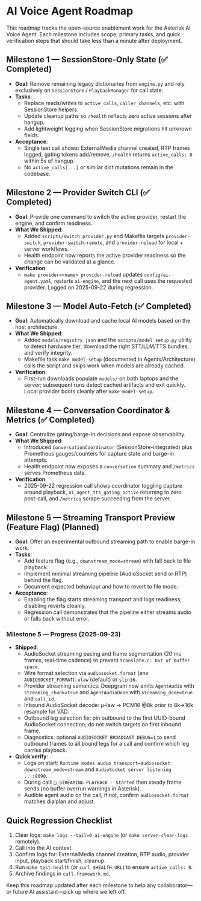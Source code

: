 # AI Voice Agent Roadmap

This roadmap tracks the open-source enablement work for the Asterisk AI Voice Agent. Each milestone includes scope, primary tasks, and quick verification steps that should take less than a minute after deployment.

## Milestone 1 — SessionStore-Only State (✅ Completed)
- **Goal**: Remove remaining legacy dictionaries from `engine.py` and rely exclusively on `SessionStore` / `PlaybackManager` for call state.
- **Tasks**:
  - Replace reads/writes to `active_calls`, `caller_channels`, etc. with SessionStore helpers.
  - Update cleanup paths so `/health` reflects zero active sessions after hangup.
  - Add lightweight logging when SessionStore migrations hit unknown fields.
- **Acceptance**:
  - Single test call shows: ExternalMedia channel created, RTP frames logged, gating tokens add/remove, `/health` returns `active_calls: 0` within 5s of hangup.
  - No `active_calls[...]` or similar dict mutations remain in the codebase.

## Milestone 2 — Provider Switch CLI (✅ Completed)
- **Goal**: Provide one command to switch the active provider, restart the engine, and confirm readiness.
- **What We Shipped**:
  - Added `scripts/switch_provider.py` and Makefile targets `provider-switch`, `provider-switch-remote`, and `provider-reload` for local + server workflows.
  - Health endpoint now reports the active provider readiness so the change can be validated at a glance.
- **Verification**:
  - `make provider=<name> provider-reload` updates `config/ai-agent.yaml`, restarts `ai-engine`, and the next call uses the requested provider. Logged on 2025-09-22 during regression.

## Milestone 3 — Model Auto-Fetch (✅ Completed)
- **Goal**: Automatically download and cache local AI models based on the host architecture.
- **What We Shipped**:
  - Added `models/registry.json` and the `scripts/model_setup.py` utility to detect hardware tier, download the right STT/LLM/TTS bundles, and verify integrity.
  - Makefile task `make model-setup` (documented in Agents/Architecture) calls the script and skips work when models are already cached.
- **Verification**:
  - First-run downloads populate `models/` on both laptops and the server; subsequent runs detect cached artifacts and exit quickly. Local provider boots cleanly after `make model-setup`.

## Milestone 4 — Conversation Coordinator & Metrics (✅ Completed)
- **Goal**: Centralize gating/barge-in decisions and expose observability.
- **What We Shipped**:
  - Introduced `ConversationCoordinator` (SessionStore-integrated) plus Prometheus gauges/counters for capture state and barge-in attempts.
  - Health endpoint now exposes a `conversation` summary and `/metrics` serves Prometheus data.
- **Verification**:
  - 2025-09-22 regression call shows coordinator toggling capture around playback, `ai_agent_tts_gating_active` returning to zero post-call, and `/metrics` scrape succeeding from the server.

## Milestone 5 — Streaming Transport Preview (Feature Flag) (Planned)
- **Goal**: Offer an experimental outbound streaming path to enable barge-in work.
- **Tasks**:
  - Add feature flag (e.g., `downstream_mode=stream`) with fall back to file playback.
  - Implement minimal streaming pipeline (AudioSocket send or RTP) behind the flag.
  - Document expected behaviour and how to revert to file mode.
- **Acceptance**:
  - Enabling the flag starts streaming transport and logs readiness; disabling reverts cleanly.
  - Regression call demonstrates that the pipeline either streams audio or falls back without error.

### Milestone 5 — Progress (2025-09-23)
- **Shipped**:
  - AudioSocket streaming pacing and frame segmentation (20 ms frames, real-time cadence) to prevent `translate.c: Out of buffer space`.
  - Wire format selection via `audiosocket.format` (env `AUDIOSOCKET_FORMAT`): `ulaw` (default) or `slin16`.
  - Provider streaming semantics: Deepgram now emits `AgentAudio` with `streaming_chunk=true` and `AgentAudioDone` with `streaming_done=true` and `call_id`.
  - Inbound AudioSocket decode: μ-law → PCM16 @8k prior to 8k→16k resample for VAD.
  - Outbound leg selection fix: pin outbound to the first UUID-bound AudioSocket connection; do not switch targets on first inbound frame.
  - Diagnostics: optional `AUDIOSOCKET_BROADCAST_DEBUG=1` to send outbound frames to all bound legs for a call and confirm which leg carries playback.
- **Quick verify**:
  - Logs on start: `Runtime modes audio_transport=audiosocket downstream_mode=stream` and `AudioSocket server listening ...:8090`.
  - During call: `🎵 STREAMING PLAYBACK - Started` then steady frame sends (no buffer overrun warnings in Asterisk).
  - Audible agent audio on the call; if not, confirm `audiosocket.format` matches dialplan and adjust.

## Quick Regression Checklist
1. Clear logs: `make logs --tail=0 ai-engine` (or `make server-clear-logs` remotely).
2. Call into the AI context.
3. Confirm logs for: ExternalMedia channel creation, RTP audio, provider input, playback start/finish, cleanup.
4. Run `make test-health` (or `curl $HEALTH_URL`) to ensure `active_calls: 0`.
5. Archive findings in `call-framework.md`.

Keep this roadmap updated after each milestone to help any collaborator—or future AI assistant—pick up where we left off.
